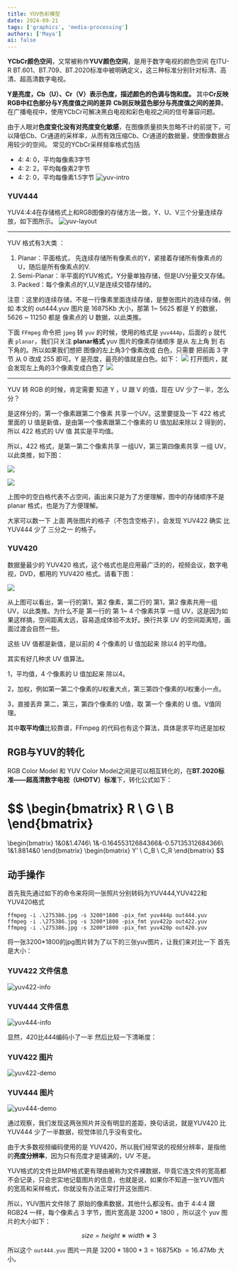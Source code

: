 ```yaml
---
title: YUV色彩模型
date: 2024-09-21
tags: ['graphics', 'media-processing']
authors: ['Maya']
ai: false
---
```


**YCbCr颜色空间**，又常被称作**YUV颜色空间**，是用于数字电视的颜色空间
在ITU-R BT.601、BT.709、BT.2020标准中被明确定义，这三种标准分别针对标清、高清、超高清数字电视。

**Y是亮度，Cb（U）、Cr（V）表示色度，描述颜色的色调与饱和度。**
其中**Cr反映RGB中红色部分与Y亮度值之间的差异**
**Cb则反映蓝色部分与亮度值之间的差异**。
在广播电视中，使用YCbCr可解决黑白电视和彩色电视之间的信号兼容问题。

由于人眼对**色度变化没有对亮度变化敏感**，在图像质量损失忽略不计的前提下，可以降低Cb、Cr通道的采样率，从而有效压缩Cb、Cr通道的数据量，使图像数据占用较少的空间。
常见的YCbCr采样频率格式包括

- 4: 4: 0，平均每像素3字节
- 4: 2: 2，平均每像素2字节
- 4: 2: 0，平均每像素1.5字节
![yuv-intro](/media-processing/yuv-intro.png)

### YUV444

YUV4:4:4在存储格式上和RGB图像的存储方法一致，Y、U、V三个分量连续存放，如下图所示。
![yuv-layout](/media-processing/yuv-layout.png)

---

YUV 格式有3大类 ：

1. Planar：平面格式， 先连续存储所有像素点的Y，紧接着存储所有像素点的U，随后是所有像素点的V.
2. Semi-Planar：半平面的YUV格式，Y分量单独存储，但是UV分量交叉存储。
3. Packed：每个像素点的Y,U,V是连续交错存储的。

注意：这里的连续存储，不是一行像素里面连续存储，是整张图片的连续存储，例如 本文的 out444.yuv 图片是 16875Kb 大小，那第 1~ 5625 都是 Y 的数据， 5626 ~ 11250 都是 像素点的 U 数据，以此类推。

下面 `FFmpeg` 命令把 `jpeg` 转 `yuv` 的时候，使用的格式是 `yuv444p`，后面的 `p` 就代表 `planar`，我们只关注 **planar格式**
yuv 图片的像素存储顺序 是从 左上角 到 右下角的。所以如果我们想把 图像的左上角3个像素改成 白色，只需要 把前面 3 字节 从 0 改成 255 即可。Y 是亮度，最亮的值就是白色。如下：
![](/media-processing/yuv-edit.png)
打开图片，就会发现左上角的3个像素变成白色了
![](/media-processing/yuv-edit-demo.png)

---

YUV 转 RGB 的时候，肯定需要 知道 Y ，U 跟 V 的值，现在 UV 少了一半，怎么分？

是这样分的，第一个像素跟第二个像素 共享一个UV。这里要提及一下 422 格式里面的 U 值是新值，是由第一个像素跟第二个像素的 U 值加起来除以 2 得到的，所以 422 格式的 UV 值 其实是平均值。

所以，422 格式，是第一第二个像素共享 一组UV，第三第四像素共享 一组 UV，以此类推，如下图：

![](https://ffmpeg.xianwaizhiyin.net/base-knowledge/raw-yuv-data/raw-yuv-data-1-8.png)

![](https://ffmpeg.xianwaizhiyin.net/base-knowledge/raw-yuv-data/raw-yuv-data-1-9.png)

上图中的空白格代表不占空间，画出来只是为了方便理解，图中的存储顺序不是 planar 格式，也是为了方便理解。

大家可以数一下 上面 两张图片的格子（不包含空格子），会发现 YUV422 确实 比 YUV444 少了 三分之一 的格子。

### YUV420

数据量最少的 YUV420 格式，这个格式也是应用最广泛的的，视频会议，数字电视，DVD，都用的 YUV420 格式。请看下图：

![](https://ffmpeg.xianwaizhiyin.net/base-knowledge/raw-yuv-data/raw-yuv-data-1-10.png)

从上图可以看出，第一行的第1，第2 像素，第二行的 第1，第2 像素共用一组 UV，以此类推。为什么不是 第一行的 第 1~ 4 个像素共享 一组 UV，这是因为如果这样搞，空间距离太远，容易造成体验不太好。换行共享 UV 的空间距离短，画面过渡会自然一些。

这些 UV 值都是新值，是以前的 4 个像素的 U 值加起来 除以4 的平均值。

其实有好几种求 UV 值算法。

1，平均值，4 个像素的 U 值加起来 除以4。

2，加权，例如第一第二个像素的U权重大点，第三第四个像素的U权重小一点。

3，直接丢弃 第二，第三，第四个像素的 U值，取 第一个 像素的 U 值。V值同理。

其中**取平均值**比较靠谱，FFmpeg 的代码也有这个算法，具体是求平均还是加权

## RGB与YUV的转化

RGB Color Model 和 YUV Color Model之间是可以相互转化的，在**BT.2020标准——超高清数字电视（UHDTV）标准**下，转化公式如下：

$$
\begin{bmatrix}
R \\
G \\
B
\end{bmatrix}
=
\begin{bmatrix}
1&0&1.4746\\
1&-0.16455312684366&-0.57135312684366\\
1&1.8814&0
\end{bmatrix}
\begin{bmatrix}
Y' \\
C_B \\
C_R
\end{bmatrix}
$$

## 动手操作

首先我先通过如下的命令来将同一张照片分别转码为YUV444,YUV422和YUV420格式

```
ffmpeg -i .\275386.jpg -s 3200*1800 -pix_fmt yuv444p out444.yuv
ffmpeg -i .\275386.jpg -s 3200*1800 -pix_fmt yuv422p out422.yuv
ffmpeg -i .\275386.jpg -s 3200*1800 -pix_fmt yuv420p out420.yuv
```

将一张3200\*1800的jpg图片转为了以下的三张yuv图片，让我们来对比一下
首先是大小：

### YUV422 文件信息

![yuv422-info](/media-processing/yuv422-info.png)

### YUV444 文件信息

![yuv444-info](/media-processing/yuv444-info.png)

显然，420比444编码小了一半
然后比较一下清晰度：

### YUV422 图片

![yuv422-demo](/media-processing/yuv422-demo.png)

### YUV444 图片

![yuv444-demo](/media-processing/yuv444-demo.png)

通过观察，我们发现这两张照片并没有明显的差距，换句话说，就是YUV420 比 YUV444 少了一半数据，视觉体验几乎没有变化。

由于大多数视频编码使用的是 YUV420，所以我们经常说的视频分辨率，是指他的**亮度分辨率**，因为只有亮度才是铺满的，UV 不是。

YUV格式的文件比BMP格式更有理由被称为文件裸数据，毕竟它连文件的宽高都不会记录，只会忠实地记载图片的信息，也就是说，如果你不知道一张YUV图片的宽高和采样格式，你就没有办法正常打开这张图片.

所以，YUV图片文件除了 原始的像素数据，其他什么都没有。由于 4:4:4 跟 RGB24 一样，每个像素占 3 字节，图片宽高是 $3200*1800$ ，所以这个 yuv 图片的大小如下：

$$
size=height∗width∗3
$$

所以这个 `out444.yuv` 图片一共是 $3200*1800*3=16875Kb~=16.47Mb$ 大小。
